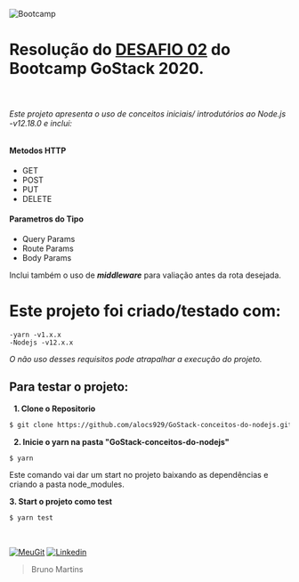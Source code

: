 ![Bootcamp](https://camo.githubusercontent.com/d25397e9df01fe7882dcc1cbc96bdf052ffd7d0c/68747470733a2f2f73746f726167652e676f6f676c65617069732e636f6d2f676f6c64656e2d77696e642f626f6f7463616d702d676f737461636b2f6865616465722d6465736166696f732e706e67)

# Resolução do [DESAFIO 02](https://github.com/Rocketseat/bootcamp-gostack-desafios/blob/master/desafio-conceitos-nodejs/README.md) do Bootcamp GoStack 2020.
&nbsp;
###### Este projeto apresenta o uso de conceitos iniciais/ introdutórios ao Node.js -v12.18.0 e inclui:
#### Metodos HTTP
- GET
- POST 
- PUT
- DELETE
#### Parametros do Tipo
- Query Params
- Route Params
- Body Params

Inclui também o uso de _**middleware**_ para valiação antes da rota desejada. 
&nbsp;
# Este projeto foi criado/testado com:
    -yarn -v1.x.x
    -Nodejs -v12.x.x
 _O não uso desses requisitos pode atrapalhar a execução do projeto._
&nbsp;
## **Para testar o projeto:** 
&nbsp;
**1. Clone o Repositorio**
```sh
$ git clone https://github.com/alocs929/GoStack-conceitos-do-nodejs.git
```
&nbsp;
**2. Inicie o yarn na pasta "GoStack-conceitos-do-nodejs"**
```sh
$ yarn
```
Este comando vai dar um start no projeto baixando as dependências e criando a pasta node_modules.
&nbsp;

**3. Start o projeto como test**
```sh
$ yarn test
```
&nbsp;

[![MeuGit](https://img.shields.io/badge/All-Projects-blue)](https://github.com/alocs929?tab=repositories)  [![Linkedin](https://img.shields.io/badge/My-Linkedin-blue)](https://www.linkedin.com/in/fbrunormartins/)
> Bruno Martins
